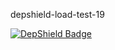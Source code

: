 depshield-load-test-19

[![DepShield Badge](https://cpeters2.dev.depshield.sonatype.org/badges/depshield-load-cpeters2d/depshield-load-test-19/depshield.svg)](https://sonatype.github.io/depshield-github-pages)

